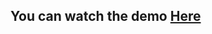## You can watch the demo [Here](https://drive.google.com/file/d/16V1t8sbSeUh5lMybXVb8aCPoK02Vu63i/view?usp=sharing)
